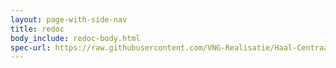 ```yaml
---
layout: page-with-side-nav
title: redoc
body_include: redoc-body.html
spec-url: https://raw.githubusercontent.com/VNG-Realisatie/Haal-Centraal-BRK-bevragen/master/specificatie/genereervariant/openapi.yaml
---
```

<redoc spec-url='{{ page.spec-url}}'></redoc>